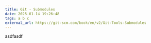 ```yaml
---
title: Git - Submodules
date: 2025-01-14 19:26:48
tags: a b c
external_url: https://git-scm.com/book/en/v2/Git-Tools-Submodules
---
```


asdfasdf
